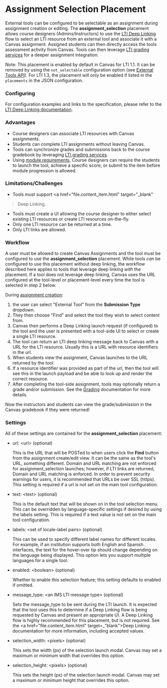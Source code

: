Assignment Selection Placement
==============

External tools can be configured to be selectable as an assignment during
assignment creation or editing. The **assignment_selection** placement
allows course designers (Admins/Instructors) to use the <a
href="content_item.html" target="_blank">LTI
Deep Linking</a> flow to select an LTI resource from an external tool and
associate it with a Canvas assignment. Assigned students can then directly
access the tools assessment activity from Canvas. Tools can then leverage <a
href="assignment_tools.html" target="_blank">
LTI grading services</a> for a deeper assignment integration.

Note: This placement is enabled by default in Canvas for LTI 1.1. It can be
removed by using the `not_selectable` configuration option (see <a
href="external_tools.html" target="_blank">External Tools API</a>). For LTI
1.3, the placement will only be enabled if listed in the `placements` in the
JSON configuration.

### Configuring
For configuration examples and links to the specification, please refer to the <a
href="file.content_item.html" target="_blank">LTI
Deep Linking documentation</a>.

### Advantages
- Course designers can associate LTI resources with Canvas assignments.
- Students can complete LTI assignments without leaving Canvas.
- Tools can synchronize grades and submissions back to the course gradebook by
leveraging <a href="file.assignment_tools.html" target="_blank">
LTI grading services</a>.
- Using <a href="https://community.canvaslms.com/t5/Instructor-Guide/How-do-I-add-requirements-to-a-module/ta-p/1131"
target="_blank">module requirements</a>, Course designers can require the students
to launch the tool, achieve a specific score, or submit to the item before
module progression is allowed.


### Limitations/Challenges
- Tools must support <a href="file.content_item.html" target="_blank"
>Deep Linking</a>.
- Tools must create a UI allowing the course designer to either select existing
LTI resources or create LTI resources on-the-fly.
- Only one LTI resource can be returned at a time.
- Only LTI links are allowed.


### Workflow
A user must be allowed to create Canvas Assignments and the tool must be
configured to use the **assignment_selection** placement. While tools *can*
be configured to use this placement without deep linking, the workflow
described here applies to tools that leverage deep linking *with* the placement.
If a tool does not leverage deep linking, Canvas uses the URL configured at the
tool-level or placement-level every time the tool is selected in step 2 below.

During <a href="https://community.canvaslms.com/t5/Instructor-Guide/How-do-I-create-an-assignment/ta-p/740" 
target="_blank">assignment creation</a>:
1. the user can select "External Tool" from
the **Submission Type** dropdown.
2. They then choose "Find" and select the tool
they wish to select content from.
3. Canvas then performs a Deep Linking launch
request (if configured) to the tool and the user is presented with a tool-side UI
to select or create a single LTI resource.
4. The tool can return an LTI deep linking message back to Canvas with a URL for
the LTI resource. Usually this is a URL with resource identifiers in the url.
5. When students view the assignment, Canvas launches to the URL returned by the tool.
6. If a resource identifier was provided as part of the url, then the tool will see this in the
launch payload and be able to look up and render the correct resource.
7. After completing the tool-side assignment, tools may optionally return a grade
and/or submission. See the <a href="file.assignment_tools.html">Grading</a>
documentation for more details.

Now the instructors and students can view the grade/submission in the Canvas
gradebook if they were returned!

### Settings
All of these settings are contained for the **assignment_selection** placement:

-   url: &lt;url&gt; (optional)

    This is the URL that will be POSTed to when users click the **Find**
    button from the assignment create/edit view. It can be the same as the tool's
    URL, something different. Domain and URL matching are not enforced for
    assignment_selection launches; however, if LTI links are returned, Domain and
    URL matching is enforced. In order to prevent security warnings for users, it
    is recommended that URLs be over SSL (https). This setting is required if a
    url is not set on the main tool configuration.

-   text: &lt;text&gt; (optional)

    This is the default text that will be shown on in the tool selection menu.
    This can be overridden by language-specific settings if desired by
    using the labels setting. This is required if a text value is not set on the
    main tool configuration.

-   labels: &lt;set of locale-label pairs&gt; (optional)

    This can be used to specify different label names for different locales.
    For example, if an institution supports both English and Spanish interfaces,
    the text for the hover-over tip should change depending on the language
    being displayed. This option lets you support multiple languages for a single tool.

-   enabled: &lt;boolean&gt; (optional)

    Whether to enable this selection feature; this setting defaults to enabled if omitted.

-   message_type: &lt;an IMS LTI message type&gt; (optional)

    Sets the message_type to be sent during the LTI launch. It is expected that
    the tool uses this to determine if a Deep Linking flow is being requested by
    Canvas and present an appropriate UI. A Deep Linking flow is highly recommended
    for this placement, but is not required. See the
    <a href="file.content_item.html" target=_"blank">Deep Linking
    documentation</a> for more information, including accepted values.

-   selection_width: &lt;pixels&gt; (optional)

    This sets the width (px) of the selection launch modal. Canvas may set a
    maximum or minimum width that overrides this option.

-   selection_height: &lt;pixels&gt; (optional)

    This sets the height (px) of the selection launch modal. Canvas may set a
    maximum or minimum height that overrides this option.
